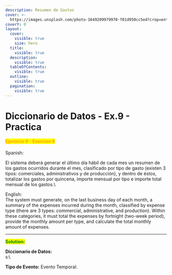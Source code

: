 ```yaml
---
description: Resumen de Gastos
cover: >-
  https://images.unsplash.com/photo-1649209979970-f01d950cc5ed?crop=entropy&cs=srgb&fm=jpg&ixid=M3wxOTcwMjR8MHwxfHNlYXJjaHw2fHxpbnZvaWNlfGVufDB8fHx8MTczODc3OTc1Nnww&ixlib=rb-4.0.3&q=85
coverY: 0
layout:
  cover:
    visible: true
    size: hero
  title:
    visible: true
  description:
    visible: true
  tableOfContents:
    visible: true
  outline:
    visible: true
  pagination:
    visible: true
---
```


# Diccionario de Datos - Ex.9 - Practica

#### <mark style="color:orange;">Ejercicio 9 - Exercise 9</mark>

Spanish:

El sistema deberá generar el último día hábil de cada mes un resumen de los gastos ocurridos durante el mes, clasificado por tipo de gasto (existen 3 tipos: comerciales, administrativos y de producción), y dentro de éstos, totalizar los gastos por quincena, importe mensual por tipo e importe total mensual de los gastos.\


English:\
The system must generate, on the last business day of each month, a summary of the expenses incurred during the month, classified by expense type (there are 3 types: commercial, administrative, and production). Within these categories, it must total the expenses by fortnight (two-week period), provide the monthly amount per type, and calculate the total monthly amount of expenses.

***

<mark style="color:green;">**Solution:**</mark>&#x20;

**Diccionario de Datos:** \
s:\


**Tipo de Evento:** Evento Temporal.
